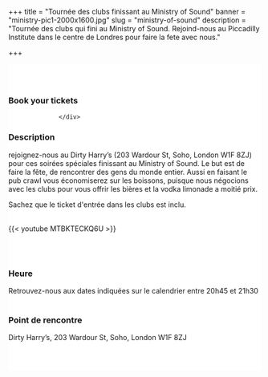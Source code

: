 ﻿+++
title = "Tournée des clubs finissant au Ministry of Sound"
banner = "ministry-pic1-2000x1600.jpg"
slug = "ministry-of-sound"
description = "Tournée des clubs qui fini au Ministry of Sound. Rejoind-nous au Piccadilly Institute dans le centre de Londres pour faire la fete avec nous."

+++

<section class="mbr-section" id="msg-box5-1w" style="background-color: rgb(255, 255, 255); padding-top: 40px; padding-bottom: 40px;">
    <div class="container">
        <div class="row">
        <div class="col-md-6 col-lg-5 col-xl-4" id= "fix1">
<h3>Book your tickets</h3>
<script src="https://assets.ticketinghub.com/checkout.js" data-channel="bb08e2f1-d766-4192-bdd1-fc15d7ee4c3e" data-endpoint="https://api.ticketinghub.com" data-product="30007f1d-0d66-49bc-9ebe-55e74551faeb" data-layout="embed" data-landing="calendar" data-event-period="7" data-events-view-mode="multi-day" data-fields="name,email,telephone" data-collect-voucher-recipient-info="1" data-color="#1b2d49" data-button-label="BOOK NOW" data-footer="ssl" data-social-sharing="0" data-subscribe="1" data-show-product-logo="0" data-show-product-description="0" data-discounts="1" data-free="0" data-avs="0" data-ga-track-pageviews="1" data-ga-track-purchases="1"></script>





                  </div>
<div class="col-md-6 col-lg-7 col-xl-8"> <h3 class="mbr-section-title display-2">Description</h3>

rejoignez-nous au Dirty Harry’s (203 Wardour St, Soho, London W1F 8ZJ) pour ces soirées spéciales finissant au Ministry of Sound. Le but est de faire la fête, de rencontrer des gens du monde entier. Aussi en faisant le pub crawl vous économiserez sur les boissons, puisque nous négocions avec les clubs pour vous offrir les bières et la vodka limonade a moitié prix.<br>

Sachez que le ticket d'entrée dans les clubs est inclu.<br><br>

{{< youtube MTBKTECKQ6U >}}

<br>
<br>
<h3 class="mbr-section-title display-2">Heure</h3>
Retrouvez-nous aux dates indiquées sur le calendrier entre 20h45 et 21h30
<br>
<br>

<h3 class="mbr-section-title display-2">Point de rencontre</h3>
Dirty Harry’s, 203 Wardour St, Soho, London W1F 8ZJ
<br>
<br>
<script src='https://static.citymapper.com/js/embed/widget.js' data-slug='j7xjvtxvmq' data-width=600 ></script>

</section>
